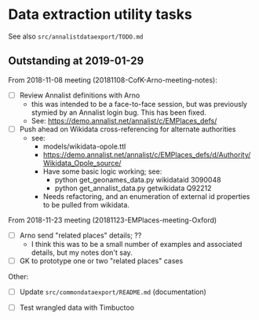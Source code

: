 # Data extraction utility tasks

See also `src/annalistdataexport/TODO.md`

## Outstanding at 2019-01-29
 
From 2018-11-08 meeting (20181108-CofK-Arno-meeting-notes):

- [ ] Review Annalist definitions with Arno
    - this was intended to be a face-to-face session, but was previously stymied by an Annalist login bug.  This has been fixed.
    - See: https://demo.annalist.net/annalist/c/EMPlaces_defs/
- [ ] Push ahead on Wikidata cross-referencing for alternate authorities
    - see: 
        - models/wikidata-opole.ttl
        - https://demo.annalist.net/annalist/c/EMPlaces_defs/d/Authority/Wikidata_Opole_source/
        - Have some basic logic working; see:
            - python get_geonames_data.py wikidataid 3090048
            - python get_annalist_data.py getwikidata Q92212
        - Needs refactoring, and an enumeration of external id properties to be pulled from wikidata.

From 2018-11-23 meeting (20181123-EMPlaces-meeting-Oxford)

- [ ] Arno send "related places" details;  ??
    - I think this was to be a small number of examples and associated details, but my notes don't say.
- [ ] GK to prototype one or two "related places" cases

Other:

- [ ] Update `src/commondataexport/README.md` (documentation)
- [ ] Test wrangled data with Timbuctoo

